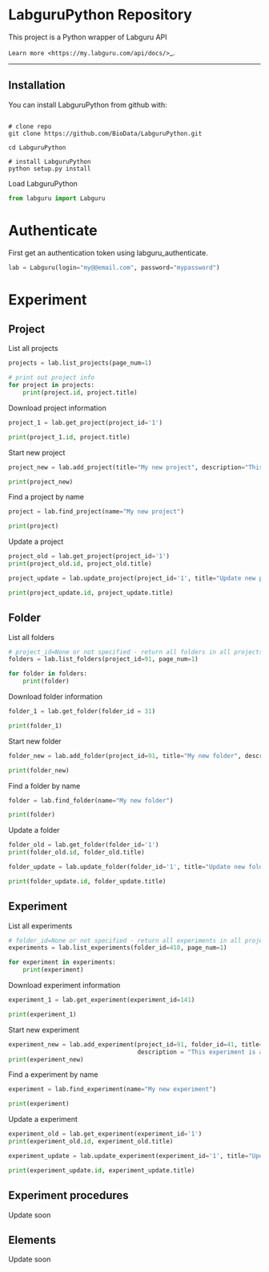 LabguruPython Repository
========================

This project is a Python wrapper of Labguru API

`Learn more <https://my.labguru.com/api/docs/>`_.

---------------

## Installation

You can install LabguruPython from github with:


```

# clone repo
git clone https://github.com/BioData/LabguruPython.git

cd LabguruPython

# install LabguruPython
python setup.py install

```

Load LabguruPython

``` python
from labguru import Labguru
```

# Authenticate

First get an authentication token using labguru_authenticate.

``` python
lab = Labguru(login="my@@email.com", password="mypassword")
```

# Experiment

## Project

List all projects

``` python
projects = lab.list_projects(page_num=1)

# print out project info
for project in projects:
    print(project.id, project.title)
```

Download project information

``` python
project_1 = lab.get_project(project_id='1')

print(project_1.id, project.title)
```

Start new project

``` python
project_new = lab.add_project(title="My new project", description="This project is an analysis of ...")

print(project_new)
```

Find a project by name

``` python
project = lab.find_project(name="My new project")

print(project)
```

Update a project

``` python
project_old = lab.get_project(project_id='1')
print(project_old.id, project_old.title)

project_update = lab.update_project(project_id='1', title="Update new project title")

print(project_update.id, project_update.title)
```

## Folder

List all folders

``` python
# project_id=None or not specified - return all folders in all projects (default)
folders = lab.list_folders(project_id=91, page_num=1)

for folder in folders:
    print(folder)

```

Download folder information

``` python
folder_1 = lab.get_folder(folder_id = 31)

print(folder_1)
```

Start new folder

``` python
folder_new = lab.add_folder(project_id=91, title="My new folder", description="This folder is a test from LabguruPython")

print(folder_new)
```

Find a folder by name

``` python
folder = lab.find_folder(name="My new folder")

print(folder)
```

Update a folder

``` python
folder_old = lab.get_folder(folder_id='1')
print(folder_old.id, folder_old.title)

folder_update = lab.update_folder(folder_id='1', title="Update new folder title")

print(folder_update.id, folder_update.title)
```

## Experiment

List all experiments



``` python
# folder_id=None or not specified - return all experiments in all projects (default)
experiments = lab.list_experiments(folder_id=410, page_num=1)

for experiment in experiments:
    print(experiment)
```

Download experiment information

``` python
experiment_1 = lab.get_experiment(experiment_id=141)

print(experiment_1)
```

Start new experiment

``` python
experiment_new = lab.add_experiment(project_id=91, folder_id=41, title="My new experiment 26-7-2018", \
                                    description = "This experiment is a test from LabguruR  26-7-2018")
print(experiment_new)
```

Find a experiment by name

``` python
experiment = lab.find_experiment(name="My new experiment")

print(experiment)
```

Update a experiment

``` python
experiment_old = lab.get_experiment(experiment_id='1')
print(experiment_old.id, experiment_old.title)

experiment_update = lab.update_experiment(experiment_id='1', title="Update new experiment title")

print(experiment_update.id, experiment_update.title)
```

## Experiment procedures

Update soon

## Elements

Update soon
